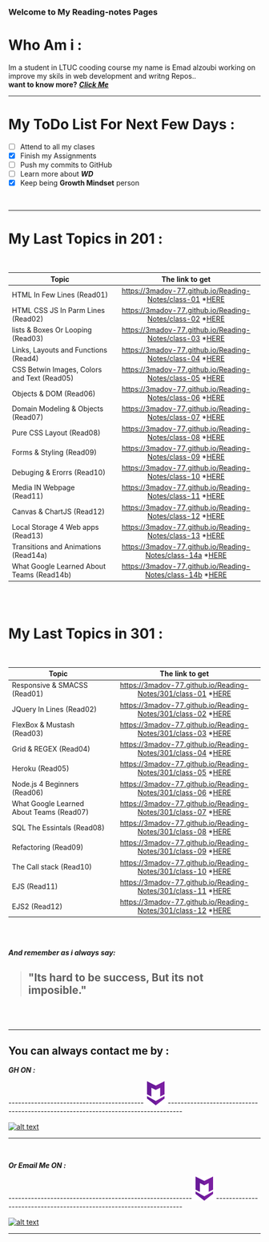### Welcome to My Reading-notes Pages

# Who Am i :
Im a student in LTUC cooding course my name is Emad alzoubi working on improve my skils in web development and writng Repos..<br>
 **want to know more?** 
 ***[Click Me](https://3madov-77.github.io/Side-Projects/Me/index.html)***
<br>
<hr>

# My ToDo List For Next Few Days :

- [ ] Attend to all my clases
- [x] Finish my Assignments
- [ ] Push my commits to GitHub
- [ ] Learn more about ***WD***
- [x] Keep being **Growth Mindset** person

<br>
<hr>

# My Last Topics in 201 :
<br>

|           Topic                |                          The link to get                         |
| ------------------------------ |:----------------------------------------------------------------:|
| HTML In Few Lines (Read01) | https://3madov-77.github.io/Reading-Notes/class-01 *[HERE](https://3madov-77.github.io/Reading-Notes/class-01) |
| HTML CSS JS In Parm Lines (Read02) | https://3madov-77.github.io/Reading-Notes/class-02 *[HERE](https://3madov-77.github.io/Reading-Notes/class-02) |
| lists & Boxes Or Looping (Read03) | https://3madov-77.github.io/Reading-Notes/class-03 *[HERE](https://3madov-77.github.io/Reading-Notes/class-03) |
| Links, Layouts and Functions (Read4) | https://3madov-77.github.io/Reading-Notes/class-04 *[HERE](https://3madov-77.github.io/Reading-Notes/class-04) |
| CSS Betwin Images, Colors and Text (Read05) | https://3madov-77.github.io/Reading-Notes/class-05 *[HERE](https://3madov-77.github.io/Reading-Notes/class-05) |
| Objects & DOM (Read06) | https://3madov-77.github.io/Reading-Notes/class-06 *[HERE](https://3madov-77.github.io/Reading-Notes/class-06) |
| Domain Modeling & Objects (Read07) | https://3madov-77.github.io/Reading-Notes/class-07 *[HERE](https://3madov-77.github.io/Reading-Notes/class-07) |
| Pure CSS Layout (Read08) | https://3madov-77.github.io/Reading-Notes/class-08 *[HERE](https://3madov-77.github.io/Reading-Notes/class-08) |
| Forms & Styling (Read09) | https://3madov-77.github.io/Reading-Notes/class-09 *[HERE](https://3madov-77.github.io/Reading-Notes/class-09) |
| Debuging & Erorrs (Read10) | https://3madov-77.github.io/Reading-Notes/class-10 *[HERE](https://3madov-77.github.io/Reading-Notes/class-10) |
| Media IN Webpage (Read11) | https://3madov-77.github.io/Reading-Notes/class-11 *[HERE](https://3madov-77.github.io/Reading-Notes/class-11) |
| Canvas & ChartJS (Read12) | https://3madov-77.github.io/Reading-Notes/class-12 *[HERE](https://3madov-77.github.io/Reading-Notes/class-12) |
| Local Storage 4 Web apps (Read13) | https://3madov-77.github.io/Reading-Notes/class-13 *[HERE](https://3madov-77.github.io/Reading-Notes/class-13) |
| Transitions and Animations (Read14a) | https://3madov-77.github.io/Reading-Notes/class-14a *[HERE](https://3madov-77.github.io/Reading-Notes/class-14a) |
| What Google Learned About Teams (Read14b) | https://3madov-77.github.io/Reading-Notes/class-14b *[HERE](https://3madov-77.github.io/Reading-Notes/class-14b) |

<br>
<br>

# My Last Topics in 301 :

<br>

|           Topic                |                          The link to get                         |
| ------------------------------ |:----------------------------------------------------------------:|
| Responsive & SMACSS (Read01) | https://3madov-77.github.io/Reading-Notes/301/class-01 *[HERE](https://3madov-77.github.io/Reading-Notes/301/class-01) |
| JQuery In Lines (Read02) | https://3madov-77.github.io/Reading-Notes/301/class-02 *[HERE](https://3madov-77.github.io/Reading-Notes/301/class-02) |
| FlexBox & Mustash (Read03) | https://3madov-77.github.io/Reading-Notes/301/class-03 *[HERE](https://3madov-77.github.io/Reading-Notes/301/class-03) |
| Grid & REGEX (Read04) | https://3madov-77.github.io/Reading-Notes/301/class-04 *[HERE](https://3madov-77.github.io/Reading-Notes/301/class-04) |
| Heroku (Read05) | https://3madov-77.github.io/Reading-Notes/301/class-05 *[HERE](https://3madov-77.github.io/Reading-Notes/301/class-05) |
| Node.js 4 Beginners (Read06) | https://3madov-77.github.io/Reading-Notes/301/class-06 *[HERE](https://3madov-77.github.io/Reading-Notes/301/class-06) |
| What Google Learned About Teams (Read07) | https://3madov-77.github.io/Reading-Notes/301/class-07 *[HERE](https://3madov-77.github.io/Reading-Notes/301/class-07) |
| SQL The Essintals (Read08) | https://3madov-77.github.io/Reading-Notes/301/class-08 *[HERE](https://3madov-77.github.io/Reading-Notes/301/class-08) |
| Refactoring (Read09) | https://3madov-77.github.io/Reading-Notes/301/class-09 *[HERE](https://3madov-77.github.io/Reading-Notes/301/class-09) |
| The Call stack (Read10) | https://3madov-77.github.io/Reading-Notes/301/class-10 *[HERE](https://3madov-77.github.io/Reading-Notes/301/class-10) |
| EJS (Read11) | https://3madov-77.github.io/Reading-Notes/301/class-11 *[HERE](https://3madov-77.github.io/Reading-Notes/301/class-11) |
| EJS2 (Read12) | https://3madov-77.github.io/Reading-Notes/301/class-12 *[HERE](https://3madov-77.github.io/Reading-Notes/301/class-12) |
<br>
<br>

***And remember as i always say:***
>## "Its hard to be success, But its not imposible."

<br>
<br>
<hr>

## You can always contact me by :

 ***GH  ON :***

------------------------------------------![logo](https://github.com/adam-p/markdown-here/raw/master/src/common/images/icon48.png "Conact me" )----------------------------------------------------------------------------------

[![alt text](https://3madov-77.github.io/Reading-Notes/Resorses/GH-logo.PNG "Click ME" )](https://3madov-77.github.io/Side-Projects/Me/index.html)

----------------------------------------------------------------------------------------------------------------------------
<br>

***Or Email Me ON :***

---------------------------------------------------------![logo](https://github.com/adam-p/markdown-here/raw/master/src/common/images/icon48.png "Conact me")-------------------------------------------------------------------

[![alt text](https://logodix.com/logo/4405.gif "Click ME")](mailto:emadzxy7@gmail.com?subject=Bit%20of%20help)

 ----------------------------------------------------------------------------------------------------------------------------
